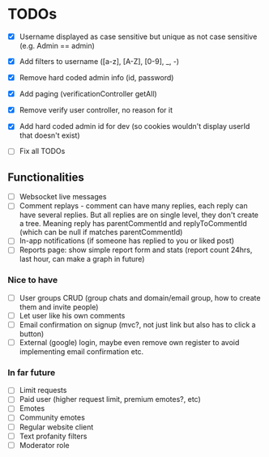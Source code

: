 # TODOs

- [X] Username displayed as case sensitive but unique as not case sensitive (e.g. Admin == admin)
- [X] Add filters to username ([a-z], [A-Z], [0-9], _, -)
- [X] Remove hard coded admin info (id, password)
- [X] Add paging (verificationController getAll)
- [X] Remove verify user controller, no reason for it
- [X] Add hard coded admin id for dev (so cookies wouldn't display userId that doesn't exist)

- [ ] Fix all TODOs

## Functionalities
- [ ] Websocket live messages
- [ ] Comment replays - comment can have many replies, each reply can have several replies. But all replies are on single level, they don't create a tree. Meaning reply has parentCommentId and replyToCommentId (which can be null if matches parentCommentId)
- [ ] In-app notifications (if someone has replied to you or liked post)
- [ ] Reports page: show simple report form and stats (report count 24hrs, last hour, can make a graph in future)

### Nice to have
- [ ] User groups CRUD (group chats and domain/email group, how to create them and invite people)
- [ ] Let user like his own comments
- [ ] Email confirmation on signup (mvc?, not just link but also has to click a button)
- [ ] External (google) login, maybe even remove own register to avoid implementing email confirmation etc.

### In far future
- [ ] Limit requests
- [ ] Paid user (higher request limit, premium emotes?, etc)
- [ ] Emotes
- [ ] Community emotes
- [ ] Regular website client
- [ ] Text profanity filters
- [ ] Moderator role
